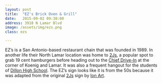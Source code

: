 ```yaml
---
layout: post
title:  "EZ's Brick Oven & Grill"
date:   2015-09-02 09:30:00
address: 3918 N Lamar Blvd
image: /assets/img/ezs.png
class: ezs

---
```

EZ’s is a San Antonio-based restaurant chain that was founded in 1989. In another life their North Lamar location was home to [2Js](http://texashistory.unt.edu/ark:/67531/metapth19417/m1/1/sizes/l/), a popular spot to grab 19 cent hamburgers before heading out to the [Chief Drive-In](http://www.northfieldna.org/ChiefDriveInAD.jpg) at the corner of Koenig and Lamar. It was also a frequent hangout for the students of [Dillon High School](https://www.youtube.com/watch?v=cQ-iijn0HpU). The EZ’s sign looks like it is from the 50s because it was adapted from the original [2Js](http://texashistory.unt.edu/ark:/67531/metapth19038/m1/1/sizes/l/) sign by [Ion Art](http://ionart.com/).